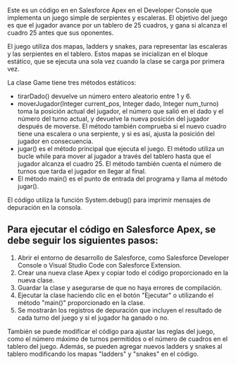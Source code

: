 
Este es un código en en Salesforce Apex en el Developer Console que implementa un juego simple de serpientes y escaleras. 
El objetivo del juego es que el jugador avance por un tablero de 25 cuadros, y gana si alcanza el cuadro 25 antes que sus oponentes.

El juego utiliza dos mapas, ladders y snakes, para representar las escaleras y las serpientes en el tablero. Estos mapas se inicializan en el bloque estático, que se ejecuta una sola vez cuando la clase se carga por primera vez.

La clase Game tiene tres métodos estáticos:

- tirarDado() devuelve un número entero aleatorio entre 1 y 6.
- moverJugador(Integer current_pos, Integer dado, Integer num_turno) toma la posición actual del jugador, el número que salió en el dado y el número del turno actual, y devuelve la nueva posición del jugador después de moverse. El método también comprueba si el nuevo cuadro tiene una escalera o una serpiente, y si es así, ajusta la posición del jugador en consecuencia.
- jugar() es el método principal que ejecuta el juego. El método utiliza un bucle while para mover al jugador a través del tablero hasta que el jugador alcanza el cuadro 25. El método también cuenta el número de turnos que tarda el jugador en llegar al final.
- El método main() es el punto de entrada del programa y llama al método jugar().

El código utiliza la función System.debug() para imprimir mensajes de depuración en la consola.

## Para ejecutar el código en Salesforce Apex, se debe seguir los siguientes pasos:

1. Abrir el entorno de desarrollo de Salesforce, como Salesforce Developer Console o Visual Studio Code con Salesforce Extension.
2. Crear una nueva clase Apex y copiar todo el código proporcionado en la nueva clase.
3. Guardar la clase y asegurarse de que no haya errores de compilación.
4. Ejecutar la clase haciendo clic en el botón "Ejecutar" o utilizando el método "main()" proporcionado en la clase.
5. Se mostrarán los registros de depuración que incluyen el resultado de cada turno del juego y si el jugador ha ganado o no.

También se puede modificar el código para ajustar las reglas del juego, como el número máximo de turnos permitidos o el número de cuadros en el tablero del juego. Además, se pueden agregar nuevos ladders y snakes al tablero modificando los mapas "ladders" y "snakes" en el código.
